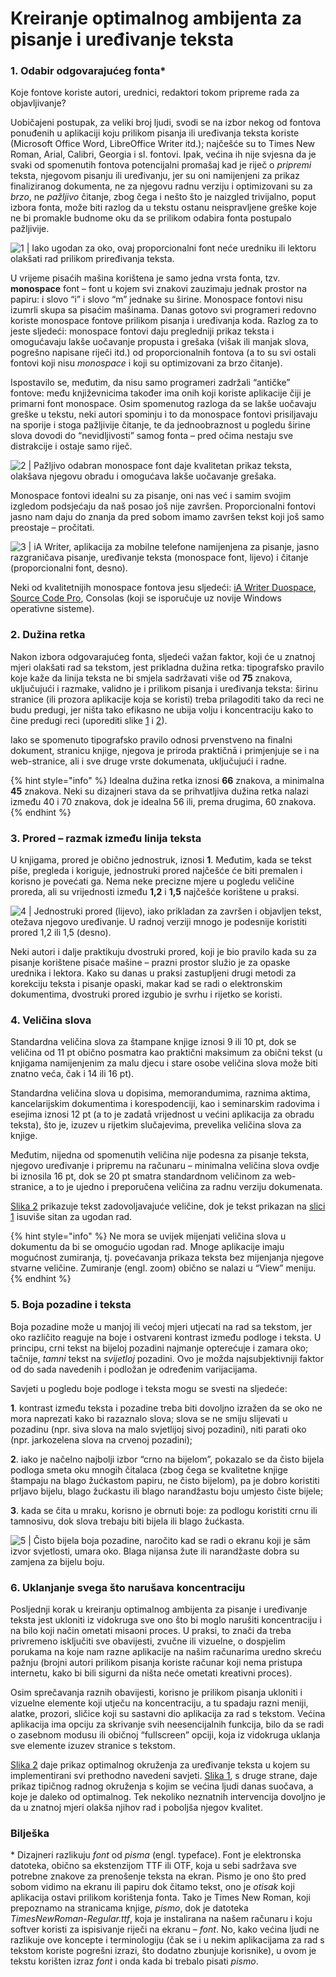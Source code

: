 # Kreiranje optimalnog ambijenta za pisanje i uređivanje teksta

### 1. Odabir odgovarajućeg fonta\*

Koje fontove koriste autori, urednici, redaktori tokom pripreme rada za objavljivanje?

Uobičajeni postupak, za veliki broj ljudi, svodi se na izbor nekog od fontova ponuđenih u aplikaciji koju prilikom pisanja ili uređivanja teksta koriste (Microsoft Office Word, LibreOffice Writer itd.); najčešće su to Times New Roman, Arial, Calibri, Georgia i sl. fontovi. Ipak, većina ih nije svjesna da je svaki od spomenutih fontova potencijalni promašaj kad je riječ o _pripremi_ teksta, njegovom pisanju ili uređivanju, jer su oni namijenjeni za prikaz finaliziranog dokumenta, ne za njegovu radnu verziju i optimizovani su za _brzo_, ne _pažljivo_ čitanje, zbog čega i nešto što je naizgled trivijalno, poput izbora fonta, može biti razlog da u tekstu ostanu neispravljene greške koje ne bi promakle budnome oku da se prilikom odabira fonta postupalo pažljivije.

![1 | Iako ugodan za oko, ovaj proporcionalni font neće uredniku ili lektoru olakšati rad prilikom priređivanja teksta.](../../.gitbook/assets/linux-libertine.png)

U vrijeme pisaćih mašina korištena je samo jedna vrsta fonta, tzv. **monospace** font – font u kojem svi znakovi zauzimaju jednak prostor na papiru: i slovo “i” i slovo “m” jednake su širine. Monospace fontovi nisu izumrli skupa sa pisaćim mašinama. Danas gotovo svi programeri redovno koriste monospace fontove prilikom pisanja i uređivanja koda. Razlog za to jeste sljedeći: monospace fontovi daju pregledniji prikaz teksta i omogućavaju lakše uočavanje propusta i grešaka (višak ili manjak slova, pogrešno napisane riječi itd.) od proporcionalnih fontova (a to su svi ostali fontovi koji nisu _monospace_ i koji su optimizovani za brzo čitanje).

Ispostavilo se, međutim, da nisu samo programeri zadržali “antičke” fontove: među književnicima također ima onih koji koriste aplikacije čiji je primarni font monospace. Osim spomenutog razloga da se lakše uočavaju greške u tekstu, neki autori spominju i to da monospace fontovi prisiljavaju na sporije i stoga pažljivije čitanje, te da jednoobraznost u pogledu širine slova dovodi do “nevidljivosti” samog fonta – pred očima nestaju sve distrakcije i ostaje samo riječ.

![2 | Pažljivo odabran monospace font daje kvalitetan prikaz teksta, olakšava njegovu obradu i omogućava lakše uočavanje grešaka.](../../.gitbook/assets/iADuospace.png)

Monospace fontovi idealni su za pisanje, oni nas već i samim svojim izgledom podsjećaju da naš posao još nije završen. Proporcionalni fontovi jasno nam daju do znanja da pred sobom imamo završen tekst koji još samo preostaje – pročitati.

![3 | iA Writer, aplikacija za mobilne telefone namijenjena za pisanje, jasno razgraničava pisanje, uređivanje teksta (monospace font, lijevo) i čitanje (proporcionalni font, desno).](<../../.gitbook/assets/iaWriter (1).png>)

Neki od kvalitetnijih monospace fontova jesu sljedeći: [iA Writer Duospace](https://www.fontsquirrel.com/fonts/ia-writer-duospace), [Source Code Pro](https://www.fontsquirrel.com/fonts/source-code-pro), Consolas (koji se isporučuje uz novije Windows operativne sisteme).

### 2. Dužina retka

Nakon izbora odgovarajućeg fonta, sljedeći važan faktor, koji će u znatnoj mjeri olakšati rad sa tekstom, jest prikladna dužina retka: tipografsko pravilo koje kaže da linija teksta ne bi smjela sadržavati više od **75** znakova, uključujući i razmake, validno je i prilikom pisanja i uređivanja teksta: širinu stranice (ili prozora aplikacije koja se koristi) treba prilagoditi tako da reci ne budu predugi, jer ništa tako efikasno ne ubija volju i koncentraciju kako to čine predugi reci (uporediti slike [1](./#1-odabir-odgovarajuceg-fonta) i [2](./#1-odabir-odgovarajuceg-fonta)).

Iako se spomenuto tipografsko pravilo odnosi prvenstveno na finalni dokument, stranicu knjige, njegova je priroda praktičnā i primjenjuje se i na web-stranice, ali i sve druge vrste dokumenata, uključujući i radne.

{% hint style="info" %}
Idealna dužina retka iznosi **66** znakova, a minimalna **45** znakova. Neki su dizajneri stava da se prihvatljiva dužina retka nalazi između 40 i 70 znakova, dok je idealna 56 ili, prema drugima, 60 znakova.
{% endhint %}

### &#x20;3. Prored – razmak između linija teksta

U knjigama, prored je obično jednostruk, iznosi **1**. Međutim, kada se tekst piše, pregleda i koriguje, jednostruki prored najčešće će biti premalen i korisno je povećati ga. Nema neke precizne mjere u pogledu veličine proreda, ali su vrijednosti između **1,2** i **1,5** najčešće korištene u praksi.

![4 | Jednostruki prored (lijevo), iako prikladan za završen i objavljen tekst, otežava njegovo uređivanje. U radnoj verziji mnogo je podesnije koristiti prored 1,2 ili 1,5 (desno).](<../../.gitbook/assets/prored (1).png>)

Neki autori i dalje praktikuju dvostruki prored, koji je bio pravilo kada su za pisanje korištene pisaće mašine – prazni prostor služio je za opaske urednika i lektora. Kako su danas u praksi zastupljeni drugi metodi za korekciju teksta i pisanje opaski, makar kad se radi o elektronskim dokumentima, dvostruki prored izgubio je svrhu i rijetko se koristi.

### 4. Veličina slova

Standardna veličina slova za štampane knjige iznosi 9 ili 10 pt, dok se veličina od 11 pt obično posmatra kao praktični maksimum za obični tekst (u knjigama namijenjenim za malu djecu i stare osobe veličina slova može biti znatno veća, čak i 14 ili 16 pt).

Standardna veličina slova u dopisima, memorandumima, raznima aktima, kancelarijskim dokumentima i korespodenciji, kao i seminarskim radovima i esejima iznosi 12 pt (a to je zadatā vrijednost u većini aplikacija za obradu teksta), što je, izuzev u rijetkim slučajevima, prevelika veličina slova za knjige.

Međutim, nijedna od spomenutih veličina nije podesna za pisanje teksta, njegovo uređivanje i pripremu na računaru – minimalna veličina slova ovdje bi iznosila 16 pt, dok se 20 pt smatra standardnom veličinom za web-stranice, a to je ujedno i preporučena veličina za radnu verziju dokumenata.&#x20;

[Slika 2](./#1-odabir-odgovarajuceg-fonta) prikazuje tekst zadovoljavajuće veličine, dok je tekst prikazan na [slici 1](./#1-odabir-odgovarajuceg-fonta) isuviše sitan za ugodan rad.

{% hint style="info" %}
Ne mora se uvijek mijenjati veličina slova u dokumentu da bi se omogućio ugodan rad. Mnoge aplikacije imaju mogućnost zumiranja, tj. povećavanja prikaza teksta bez mijenjanja njegove stvarne veličine. Zumiranje (engl. zoom) obično se nalazi u “View” meniju.
{% endhint %}

### 5. Boja pozadine i teksta

Boja pozadine može u manjoj ili većoj mjeri utjecati na rad sa tekstom, jer oko različito reaguje na boje i ostvareni kontrast između podloge i teksta. U principu, crni tekst na bijeloj pozadini najmanje opterećuje i zamara oko; tačnije, _tamni_ tekst na _svijetloj_ pozadini. Ovo je možda najsubjektivniji faktor od do sada navedenih i podložan je određenim varijacijama.

Savjeti u pogledu boje podloge i teksta mogu se svesti na sljedeće:

**1**. kontrast između teksta i pozadine treba biti dovoljno izražen da se oko ne mora naprezati kako bi razaznalo slova; slova se ne smiju slijevati u pozadinu (npr. siva slova na malo svjetlijoj sivoj pozadini), niti parati oko (npr. jarkozelena slova na crvenoj pozadini);

**2**. iako je načelno najbolji izbor “crno na bijelom”, pokazalo se da čisto bijela podloga smeta oku mnogih čitalaca (zbog čega se kvalitetne knjige štampaju na blago žućkastom papiru, ne čisto bijelom), pa je dobro koristiti prljavo bijelu, blago žućkastu ili blago narandžastu boju umjesto čiste bijele;

**3**. kada se čita u mraku, korisno je obrnuti boje: za podlogu koristiti crnu ili tamnosivu, dok slova trebaju biti bijela ili blago žućkasta.

![5 | Čisto bijela boja pozadine, naročito kad se radi o ekranu koji je sām izvor svjetlosti, umara oko. Blaga nijansa žute ili narandžaste dobra su zamjena za bijelu boju.](../../.gitbook/assets/boja-pozadine.png)

### &#x20;6. Uklanjanje svega što narušava koncentraciju

Posljednji korak u kreiranju optimalnog ambijenta za pisanje i uređivanje teksta jest ukloniti iz vidokruga sve ono što bi moglo narušiti koncentraciju i na bilo koji način ometati misaoni proces. U praksi, to znači da treba privremeno isključiti sve obavijesti, zvučne ili vizuelne, o dospjelim porukama na koje nam razne aplikacije na našim računarima uredno skreću pažnju (brojni autori prilikom pisanja koriste računar koji nema pristupa internetu, kako bi bili sigurni da ništa neće ometati kreativni proces).

Osim sprečavanja raznih obavijesti, korisno je prilikom pisanja ukloniti i vizuelne elemente koji utječu na koncentraciju, a tu spadaju razni meniji, alatke, prozori, sličice koji su sastavni dio aplikacija za rad s tekstom. Većina aplikacija ima opciju za skrivanje svih neesencijalnih funkcija, bilo da se radi o zasebnom modusu ili običnoj “fullscreen” opciji, koja iz vidokruga uklanja sve elemente izuzev stranice s tekstom.

[Slika 2](./#1-odabir-odgovarajuceg-fonta) daje prikaz optimalnog okruženja za uređivanje teksta u kojem su implementirani svi prethodno navedeni savjeti. [Slika 1](./#1-odabir-odgovarajuceg-fonta), s druge strane, daje prikaz tipičnog radnog okruženja s kojim se većina ljudi danas suočava, a koje je daleko od optimalnog. Tek nekoliko neznatnih intervencija dovoljno je da u znatnoj mjeri olakša njihov rad i poboljša njegov kvalitet.

### Bilješka

\* Dizajneri razlikuju _font_ od _pisma_ (engl. typeface). Font je elektronska datoteka, obično sa ekstenzijom TTF ili OTF, koja u sebi sadržava sve potrebne znakove za prenošenje teksta na ekran. Pismo je ono što pred sobom vidimo na ekranu ili papiru dok čitamo tekst, ono je _otisak_ koji aplikacija ostavi prilikom korištenja fonta. Tako je Times New Roman, koji prepoznamo na stranicama knjige, _pismo_, dok je datoteka _TimesNewRoman-Regular.ttf_, koja je instalirana na našem računaru i koju softver koristi za ispisivanje riječi na ekranu – _font_. No, kako većina ljudi ne razlikuje ove koncepte i terminologiju (čak se i u nekim aplikacijama za rad s tekstom koriste pogrešni izrazi, što dodatno zbunjuje korisnike), u ovom je tekstu korišten izraz _font_ i onda kada bi trebalo pisati _pismo_.

